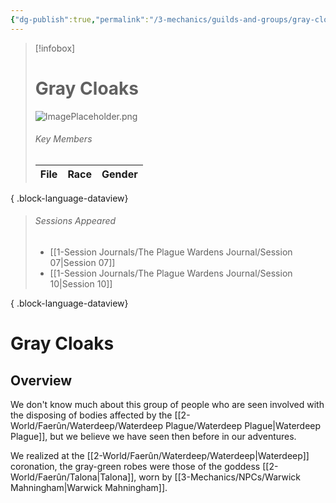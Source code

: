 ```yaml
---
{"dg-publish":true,"permalink":"/3-mechanics/guilds-and-groups/gray-cloaks/","tags":["Category/Group"],"created":"2025-02-23T15:15:16.016-05:00","updated":"2025-03-13T16:18:53.900-04:00"}
---
```


> [!infobox]
> # Gray Cloaks
> ![ImagePlaceholder.png](/img/user/z_Assets/Placeholder%20Images/ImagePlaceholder.png)
> ###### Key Members
>  | File | Race | Gender |
> | ---- | ---- | ------ |
> 
{ .block-language-dataview}
> ###### Sessions Appeared
>  - [[1-Session Journals/The Plague Wardens Journal/Session 07\|Session 07]]
> - [[1-Session Journals/The Plague Wardens Journal/Session 10\|Session 10]]
> 
{ .block-language-dataview}
# Gray Cloaks
## Overview
We don't know much about this group of people who are seen involved with the disposing of bodies affected by the [[2-World/Faerûn/Waterdeep/Waterdeep Plague/Waterdeep Plague\|Waterdeep Plague]], but we believe we have seen then before in our adventures.

We realized at the [[2-World/Faerûn/Waterdeep/Waterdeep\|Waterdeep]] coronation, the gray-green robes were those of the goddess [[2-World/Faerûn/Talona\|Talona]], worn by [[3-Mechanics/NPCs/Warwick Mahningham\|Warwick Mahningham]].


